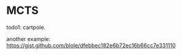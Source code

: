 # MCTS
todo1: cartpole.

another example:
https://gist.github.com/blole/dfebbec182e6b72ec16b66cc7e331110
